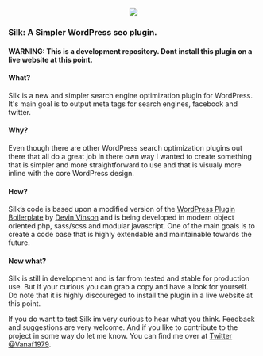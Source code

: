 <p align="center">
    <img src="https://i.postimg.cc/Bnx6mFtK/Silk.jpg">
</p>

### Silk: A Simpler WordPress seo plugin.

#### WARNING: This is a development repository. Dont install this plugin on a live website at this point.

#### What?
Silk is a new and simpler search engine optimization plugin for WordPress. It's main goal is to output meta tags for search engines, facebook and twitter.

#### Why?
Even though there are other WordPress search optimization plugins out there that all do a great job in there own way I wanted to create something that is simpler and more straightforward to use and that is visualy more inline with the core WordPress design.

#### How?
Silk’s code is based upon a modified version of the [WordPress Plugin Boilerplate](https://github.com/devinvinson/WordPress-Plugin-Boilerplate/) by [Devin Vinson](https://twitter.com/DevinVinson) and is being developed in modern object oriented php, sass/scss and modular javascript. One of the main goals is to create a code base that is highly extendable and maintainable towards the future.

#### Now what?
Silk is still in development and is far from tested and stable for production use. But if your curious you can grab a copy and have a look for yourself. Do note that it is highly discoureged to install the plugin in a live website at this point. 

If you do want to test Silk im very curious to hear what you think. Feedback and suggestions are very welcome. And if you like to contribute to the project in some way do let me know. You can find me over at [Twitter @Vanaf1979](https://twitter.com/Vanaf1979).

